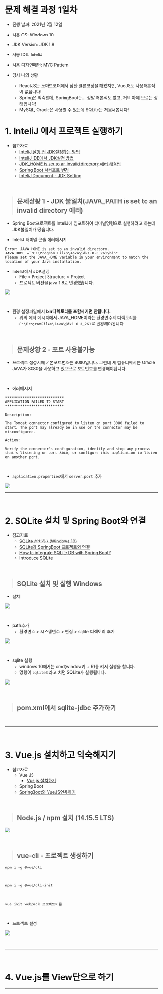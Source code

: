 # 문제 해결 과정 1일차

- 진행 날짜: 2021년 2월 12일
- 사용 OS: Windows 10
- JDK Version: JDK 1.8
- 사용 IDE: InteliJ
- 사용 디자인패턴: MVC Pattern


- 당시 나의 상황
  - ReactJS는 노마드코더에서 잠깐 클론코딩을 해봤지만, VueJS도 사용해본적이 없습니다!
  - Spring은 익숙한데, SpringBoot는... 정말 해본적도 없고, 거의 아예 모르는 상태입니다!
  - MySQL, Oracle은 사용할 수 있는데 SQLite는 처음써봅니다!



# 1. InteliJ 에서 프로젝트 실행하기
- 참고자료
  - [InteliJ 실행 전 JDK설정하는 방법](https://atoz-develop.tistory.com/entry/JAVA-%EA%B0%9C%EB%B0%9C-%ED%99%98%EA%B2%BD-%EA%B5%AC%EC%B6%95-JDK-11-IntelliJ-%EC%84%A4%EC%B9%98-%EB%B0%8F-%EA%B8%B0%EB%B3%B8-%ED%99%98%EA%B2%BD-%EC%84%A4%EC%A0%95)
  - [InteliJ IDE에서 JDK설정 방법](https://moonscode.tistory.com/102)
  - [JDK_HOME is set to an invalid directory 에러 해결법](https://woodeekim.tistory.com/32)
  - [Spring Boot 서버포트 변경](https://jason-moon.tistory.com/104)
  - [InteliJ Document - JDK Setting](https://www.jetbrains.com/help/idea/sdk.html#set-up-jdk)

<BR>

> ## 문제상황 1 - JDK 불일치(JAVA_PATH is set to an invalid directory 에러)

- Spring Boot프로젝트를 InteliJ에 임포트하여 터미널명령으로 실행하려고 하는데 JDK불일치가 떴습니다.

- InteliJ 터미널 콘솔 에러메시지

```
Error: JAVA_HOME is set to an invalid directory.
JAVA_HOME = "C:\Program Files\Java\jdk1.8.0_261\bin"
Please set the JAVA_HOME variable in your environment to match the
location of your Java installation.
```

- InteliJ에서 JDK설정
  - File > Project Structure > Project
  - 프로젝트 버젼을 java 1.8로 변경했습니다.

![](./imgs/setting_jdk.png)

<br>

- 환경 설정파일에서 **bin디렉토리를 포함시키면 안됩니다.**
  - 위의 에러 메시지에서 JAVA_HOME이라는 환경변수의 디렉토리를 `C:\ProgramFiles\Java\jdk1.8.0_261`로 변경해야됩니다.


<br>

> ## 문제상황 2 - 포트 사용불가능

- 프로젝트 생성시에 기본포트번호는 8080입니다. 그런데 제 컴퓨터에서는 Oracle JAVA가 8080을 사용하고 있으므로 포트번호를 변경해야됩니다.

<br>

- 에러메시지

```
***************************
APPLICATION FAILED TO START
***************************

Description:

The Tomcat connector configured to listen on port 8080 failed to start. The port may already be in use or the connector may be misconfigured.

Action:

Verify the connector's configuration, identify and stop any process that's listening on port 8080, or configure this application to listen on another port.

```

<br>

- `application.properties`에서 `server.port` 추가

![](./imgs/setting_port.PNG)


<hr>

<br>

# 2. SQLite 설치 및 Spring Boot와 연결

- 참고자료
  - [SQLite 설치하기(Windows 10)](https://randstat.tistory.com/entry/sqlite3-%EC%84%A4%EC%B9%98%ED%95%98%EA%B8%B0)
  - [SQLite과 SpringBoot 프로젝트와 연결](https://www.baeldung.com/spring-boot-sqlite)
  - [How to integrate SQLite DB with Spring Boot?](https://fullstackdeveloper.guru/2020/05/01/how-to-integrate-sqlite-database-with-spring-boot/)
  - [Introduce SQLite](https://gywn.net/2013/08/let-me-intorduce-sqlite/)

<br>

> ## SQLite 설치 및 실행 Windows

- 설치

![](./imgs/sqlite_down_win.png)

<br>

- path추가
  - 환경변수 > 시스템변수 > 편집 > sqlite 디렉토리 추가

![](./imgs/sqlite_setting_win.PNG)

<BR>

- sqlite 실행
  - windows 10에서는 cmd(window키 + R)를 켜서 실행을 합니다.
  - 명령어 `sqlite3` 라고 치면 SQLite가 실행됩니다.

![](./imgs/start_sqlite3.PNG)

<br>

> ## pom.xml에서 sqlite-jdbc 추가하기


<br>

<hr>

<br>

# 3. Vue.js 설치하고 익숙해지기


- 참고자료
  - Vue JS
    - [Vue.js 설치하기](https://www.vuemastery.com/courses/real-world-vue-js/vue-cli/)
  - Spring Boot
  - [SpringBoot와 VueJS연동하기](https://amanokaze.github.io/blog/Vuejs-Setting-with-SB/)


<br>

> ## Node.js / npm 설치 (14.15.5 LTS)

![](./imgs/node_install.PNG)

<br>

> ## vue-cli - 프로젝트 생성하기


```
npm i -g @vue/cli
```

<BR>

```
npm i -g @vue/cli-init
```

<br>

```
vue init webpack 프로젝트이름
```

<BR>

- 프로젝트 설정

![](./imgs/프로젝트만들기.PNG)

<br>

<hr>

<br>



# 4. Vue.js를 View단으로 하기

<HR>

<br>
